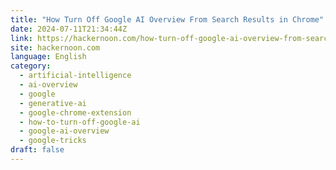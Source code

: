 ```yaml
---
title: "How Turn Off Google AI Overview From Search Results in Chrome"
date: 2024-07-11T21:34:44Z
link: https://hackernoon.com/how-turn-off-google-ai-overview-from-search-results-in-chrome?source=rss&utm_medium=RSS&utm_source=news.12bit.vn
site: hackernoon.com
language: English
category:
  - artificial-intelligence
  - ai-overview
  - google
  - generative-ai
  - google-chrome-extension
  - how-to-turn-off-google-ai
  - google-ai-overview
  - google-tricks
draft: false
---
```

